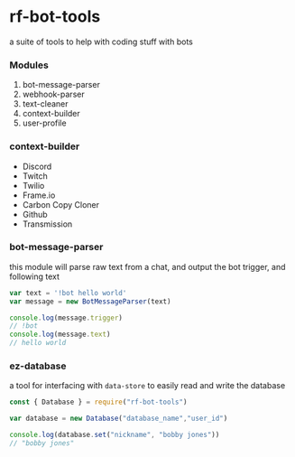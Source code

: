 # rf-bot-tools

a suite of tools to help with coding stuff with bots

### Modules
1) bot-message-parser
2) webhook-parser
3) text-cleaner
4) context-builder
5) user-profile

### context-builder
- Discord
- Twitch
- Twilio
- Frame.io
- Carbon Copy Cloner
- Github
- Transmission

### bot-message-parser
this module will parse raw text from a chat, and output the bot trigger, and following text

```javascript
var text = '!bot hello world'
var message = new BotMessageParser(text)

console.log(message.trigger)
// !bot
console.log(message.text)
// hello world

```

### ez-database
a tool for interfacing with `data-store` to easily read and write the database

```javascript
const { Database } = require("rf-bot-tools")

var database = new Database("database_name","user_id")

console.log(database.set("nickname", "bobby jones"))
// "bobby jones"
````